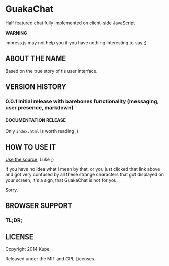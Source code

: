 GuakaChat
============

Half featured chat fully implemented on client-side JavaScript

**WARNING**

impress.js may not help you if you have nothing interesting to say ;)


ABOUT THE NAME
----------------

Based on the true story of tis user interface.

VERSION HISTORY
-----------------

### 0.0.1 Initial release with barebones functionality (messaging, user presence, markdown)

#### DOCUMENTATION RELEASE

Only `index.html` is worth reading ;)


HOW TO USE IT
---------------

[Use the source](http://github.com/bartaz/impress.js/blob/master/index.html), Luke ;)

If you have no idea what I mean by that, or you just clicked that link above and got 
very confused by all these strange characters that got displayed on your screen,
it's a sign, that GuakaChat is not for you.

Sorry.


BROWSER SUPPORT
-----------------

### TL;DR;


LICENSE
---------

Copyright 2014 Kupe

Released under the MIT and GPL Licenses.


